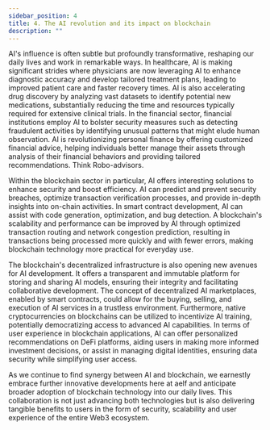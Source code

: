 ```yaml
---
sidebar_position: 4
title: 4. The AI revolution and its impact on blockchain
description: ""
---
```

AI's influence is often subtle but profoundly transformative, reshaping our daily lives and work in remarkable ways. In healthcare, AI is making significant strides where physicians are now leveraging AI to enhance diagnostic accuracy and develop tailored treatment plans, leading to improved patient care and faster recovery times. AI is also accelerating drug discovery by analyzing vast datasets to identify potential new medications, substantially reducing the time and resources typically required for extensive clinical trials. In the financial sector, financial institutions employ AI to bolster security measures such as detecting fraudulent activities by identifying unusual patterns that might elude human observation. AI is revolutionizing personal finance by offering customized financial advice, helping individuals better manage their assets through analysis of their financial behaviors and providing tailored recommendations. Think Robo-advisors. 



Within the blockchain sector in particular, AI offers interesting solutions to enhance security and boost efficiency. AI can predict and prevent security breaches, optimize transaction verification processes, and provide in-depth insights into on-chain activities. In smart contract development, AI can assist with code generation, optimization, and bug detection. A blockchain's scalability and performance can be improved by AI through optimized transaction routing and network congestion prediction, resulting in transactions being processed more quickly and with fewer errors, making blockchain technology more practical for everyday use.



The blockchain's decentralized infrastructure is also opening new avenues for AI development. It offers a transparent and immutable platform for storing and sharing AI models, ensuring their integrity and facilitating collaborative development. The concept of decentralized AI marketplaces, enabled by smart contracts, could allow for the buying, selling, and execution of AI services in a trustless environment. Furthermore, native cryptocurrencies on blockchains can be utilized to incentivize AI training, potentially democratizing access to advanced AI capabilities. In terms of user experience in blockchain applications, AI can offer personalized recommendations on DeFi platforms, aiding users in making more informed investment decisions, or assist in managing digital identities, ensuring data security while simplifying user access. 



As we continue to find synergy between AI and blockchain, we earnestly embrace further innovative developments here at aelf and anticipate broader adoption of blockchain technology into our daily lives. This collaboration is not just advancing both technologies but is also delivering tangible benefits to users in the form of security, scalability and user experience of the entire Web3 ecosystem.

